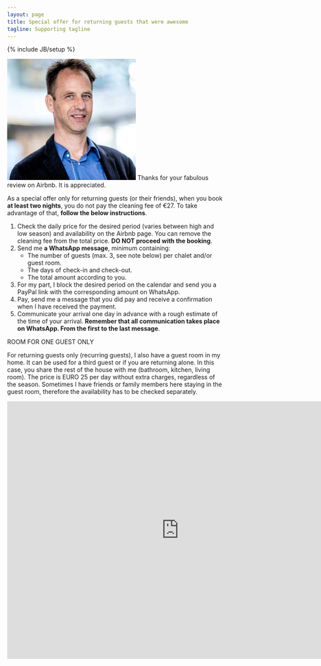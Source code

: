```yaml
---
layout: page
title: Special offer for returning guests that were awesome
tagline: Supporting tagline
---
```

{% include JB/setup %}

<img id="selfportrait" src="/assets/images/Martinus-reduced.jpg"> Thanks for your fabulous review on Airbnb. It is appreciated.

As a special offer only for returning guests (or their friends), when you book **at least two nights**, you do not pay the cleaning fee of €27. To take advantage of that, **follow the below instructions**.

1. Check the daily price for the desired period (varies between high and low season) and availability on the Airbnb page. You can remove the cleaning fee from the total price. **DO NOT proceed with the booking**.
2. Send me **a WhatsApp message**, minimum containing:
   - The number of guests (max. 3, see note below) per chalet and/or guest room.
   - The days of check-in and check-out.
   - The total amount according to you.
3. For my part, I block the desired period on the calendar and send you a PayPal link with the corresponding amount on WhatsApp.
4. Pay, send me a message that you did pay and receive a confirmation when I have received the payment.
5. Communicate your arrival one day in advance with a rough estimate of the time of your arrival. **Remember that all communication takes place on WhatsApp. From the first to the last message**.

ROOM FOR ONE GUEST ONLY

For returning guests only (recurring guests), I also have a guest room in my home. It can be used for a third guest or if you are returning alone. In this case, you share the rest of the house with me (bathroom, kitchen, living room). The price is EURO 25 per day without extra charges, regardless of the season. Sometimes I have friends or family members here staying in the guest room, therefore the availability has to be checked separately.

<iframe src="https://calendar.google.com/calendar/embed?height=600&wkst=1&ctz=Europe%2FAmsterdam&bgcolor=%23ffffff&title=Chalet%20reservations&showTz=0&showTabs=0&showPrint=0&src=NTA3ZTkyNTVlOGQ4ZGU0ZDdlMTlmMTIxODkzMmE1MDZkMDE5M2UwOWQ2NDFjZWZhZDE4MmMzNThiOWU0MmIzMkBncm91cC5jYWxlbmRhci5nb29nbGUuY29t&src=bmtrbGk1MWtyazFjbm9ob2VvczFjNnY4bWJwcmZwZm9AaW1wb3J0LmNhbGVuZGFyLmdvb2dsZS5jb20&src=OGp0bXUzcWNodGs3dWRxZ2d1c3JpajJ2a2lhcmtubGJAaW1wb3J0LmNhbGVuZGFyLmdvb2dsZS5jb20&color=%238E24AA&color=%23B39DDB&color=%239E69AF" style="border-width:0" width="800" height="600" frameborder="0" scrolling="no"></iframe>

